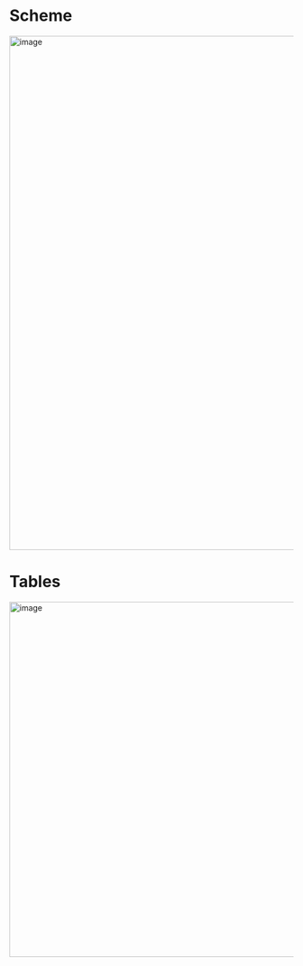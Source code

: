 # Scheme
<img width="912" alt="image" src="https://github.com/ElinaLomyko/Database/assets/164906086/8f3d1ca7-364d-438d-86d7-de07a8097d46">



# Tables
<img width="630" alt="image" src="https://github.com/ElinaLomyko/Database/assets/164906086/f6b8de69-7e48-4a8d-a93e-6d5e19fede6b">


